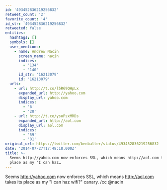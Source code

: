```yaml
---
id: '493452836219256832'
retweet_count: '2'
favorite_count: '4'
id_str: '493452836219256832'
retweeted: false
entities:
  hashtags: []
  symbols: []
  user_mentions:
    - name: Andrew Nacin
      screen_name: nacin
      indices:
        - '134'
        - '140'
      id_str: '16213079'
      id: '16213079'
  urls:
    - url: http://t.co/l5R69QHpLx
      expanded_url: http://yahoo.com
      display_url: yahoo.com
      indices:
        - '6'
        - '28'
    - url: http://t.co/ysoPsxMRDs
      expanded_url: http://aol.com
      display_url: aol.com
      indices:
        - '59'
        - '81'
original_url: https://twitter.com/benbalter/status/493452836219256832
date: '2014-07-27T17:48:18.000Z'
title: >-
  Seems http://yahoo.com now enforces SSL, which means http://aol.com takes its
  place as my "I can haz…
---
```


Seems http://yahoo.com now enforces SSL, which means http://aol.com takes its place as my "I can haz wifi?" canary. /cc @nacin